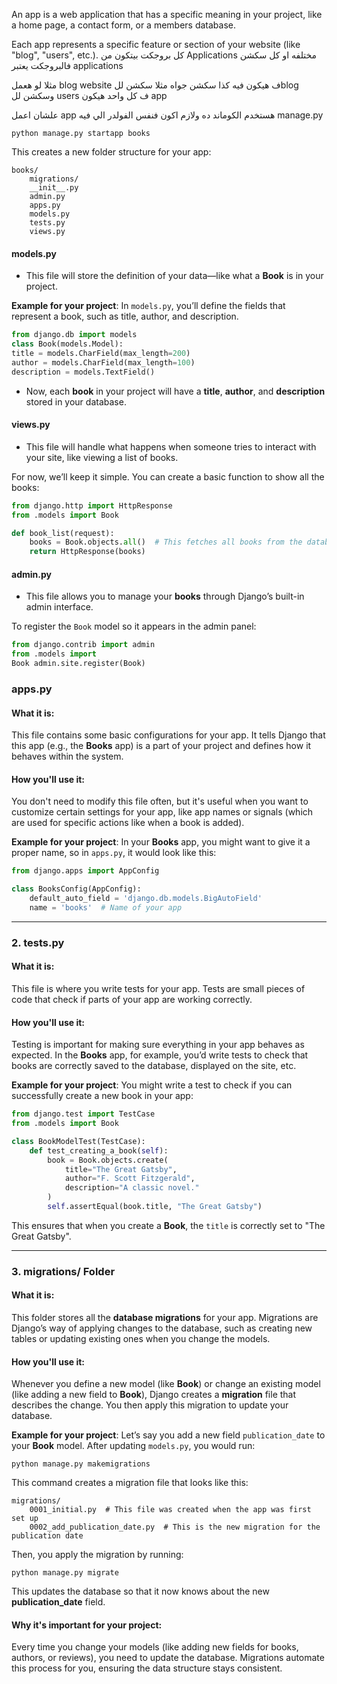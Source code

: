 An app is a web application that has a specific meaning in your project, like a home page, a contact form, or a members database.

Each app represents a specific feature or section of your website (like "blog", "users", etc.).
كل بروجكت بيتكون من Applications مختلفه 
او كل سكشن فالبروجكت يعتبر applications

مثلا لو هعمل blog website ف هيكون فيه كذا سكشن جواه 
مثلا سكشن للblog وسكشن لل users 
ف كل واحد هيكون app 

علشان اعمل app هستخدم الكوماند ده ولازم اكون فنفس الفولدر الي فيه manage.py
```
python manage.py startapp books
```

This creates a new folder structure for your app:
```
books/ 
	migrations/ 
	__init__.py
	admin.py 
	apps.py
	models.py 
	tests.py
	views.py
```


#### **models.py**

- This file will store the definition of your data—like what a **Book** is in your project.

**Example for your project**: In `models.py`, you’ll define the fields that represent a book, such as title, author, and description.

```python
from django.db import models 
class Book(models.Model): 
title = models.CharField(max_length=200) 
author = models.CharField(max_length=100) 
description = models.TextField()
```

- Now, each **book** in your project will have a **title**, **author**, and **description** stored in your database.

#### **views.py**

- This file will handle what happens when someone tries to interact with your site, like viewing a list of books.

For now, we’ll keep it simple. You can create a basic function to show all the books:
```python
from django.http import HttpResponse
from .models import Book

def book_list(request):
    books = Book.objects.all()  # This fetches all books from the database
    return HttpResponse(books)

```

#### **admin.py**

- This file allows you to manage your **books** through Django’s built-in admin interface.

To register the `Book` model so it appears in the admin panel:
```python
from django.contrib import admin
from .models import 
Book admin.site.register(Book)
```



### **apps.py**

#### **What it is:**

This file contains some basic configurations for your app. It tells Django that this app (e.g., the **Books** app) is a part of your project and defines how it behaves within the system.

#### **How you'll use it:**

You don't need to modify this file often, but it's useful when you want to customize certain settings for your app, like app names or signals (which are used for specific actions like when a book is added).

**Example for your project**: In your **Books** app, you might want to give it a proper name, so in `apps.py`, it would look like this:

```python
from django.apps import AppConfig

class BooksConfig(AppConfig):
    default_auto_field = 'django.db.models.BigAutoField'
    name = 'books'  # Name of your app

```

---

### 2. **tests.py**

#### **What it is:**

This file is where you write tests for your app. Tests are small pieces of code that check if parts of your app are working correctly.

#### **How you'll use it:**

Testing is important for making sure everything in your app behaves as expected. In the **Books** app, for example, you’d write tests to check that books are correctly saved to the database, displayed on the site, etc.

**Example for your project**: You might write a test to check if you can successfully create a new book in your app:

```python
from django.test import TestCase
from .models import Book

class BookModelTest(TestCase):
    def test_creating_a_book(self):
        book = Book.objects.create(
            title="The Great Gatsby",
            author="F. Scott Fitzgerald",
            description="A classic novel."
        )
        self.assertEqual(book.title, "The Great Gatsby")

```

This ensures that when you create a **Book**, the `title` is correctly set to "The Great Gatsby".

---

### 3. **migrations/** Folder

#### **What it is:**

This folder stores all the **database migrations** for your app. Migrations are Django’s way of applying changes to the database, such as creating new tables or updating existing ones when you change the models.

#### **How you'll use it:**

Whenever you define a new model (like **Book**) or change an existing model (like adding a new field to **Book**), Django creates a **migration** file that describes the change. You then apply this migration to update your database.

**Example for your project**: Let’s say you add a new field `publication_date` to your **Book** model. After updating `models.py`, you would run:


```
python manage.py makemigrations
```

This command creates a migration file that looks like this:

```
migrations/
    0001_initial.py  # This file was created when the app was first set up
    0002_add_publication_date.py  # This is the new migration for the publication date

```

Then, you apply the migration by running:

```
python manage.py migrate
```

This updates the database so that it now knows about the new **publication_date** field.

#### **Why it's important for your project:**

Every time you change your models (like adding new fields for books, authors, or reviews), you need to update the database. Migrations automate this process for you, ensuring the data structure stays consistent.










